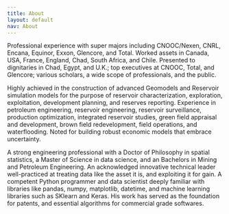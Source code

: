 ```yaml
---
title: About
layout: default
nav: About
---
```


Professional experience with super majors including CNOOC/Nexen, CNRL, Encana, Equinor, Exxon, Glencore, and Total. 
Worked assets in Canada, USA, France, England, Chad, South Africa, and Chile. Presented to dignitaries in Chad, Egypt, 
and U.K.; top executives at CNOOC, Total, and Glencore; various scholars, a wide scope of professionals, and the public. 

Highly achieved in the construction of advanced Geomodels and Reservoir simulation models for the purpose of reservoir 
characterization, exploration, exploitation, development planning, and reserves reporting. Experience in petroleum engineering, 
reservoir engineering, reservoir surveillance, production optimization, integrated reservoir studies, green field appraisal 
and development, brown field redevelopment, field operations, and waterflooding. Noted for building robust economic models 
that embrace uncertainty.  

A strong engineering professional with a Doctor of Philosophy in spatial statistics, a Master of Science in data science, 
and an Bachelors in Mining and Petroleum Engineering. An acknowledged innovative technical leader well-practiced at treating 
data like the asset it is, and exploiting it for gain. A competent Python programmer and data scientist deeply familiar with 
libraries like pandas, numpy, matplotlib, datetime, and machine learning libraries such as SKlearn and Keras. His work has 
served as the foundation for patents, and essential algorithms for commercial grade softwares.
